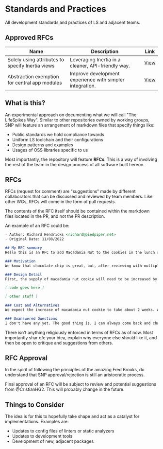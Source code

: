 # Standards and Practices
All development standards and practices of LS and adjacent teams.

## Approved RFCs

|             Name           |                                  Description                                 | Link |
| -------------------------- | ---------------------------------------------------------------------------- | ---- |
| Solely using attributes to specify Inertia views | Leveraging Inertia in a cleaner, API-friendly way. | [View](https://github.com/lifespikes/snp/blob/master/rfcs/2022-11-08-inertia-component-attributes.md) |
| Abstraction exemption for central app modules | Improve development experience with simpler integration. | [View](https://github.com/lifespikes/snp/blob/master/rfcs/2022-12-06-coupled-central-modules-integration.md) |

## What is this?
An experimental approach on documenting what we will call "The LifeSpikes Way". Similar to other repositories owned by working groups, SNP will feature an arrangement of markdown files that specify things like:

- Public standards we hold compliance towards
- Uniform LS toolchain and their configurations
- Design patterns and examples
- Usages of OSS libraries specific to us

Most importantly, the repository will feature **RFCs**. This is a way of involving the rest of the team in the design process of all software built hereon.

## RFCs

RFCs (request for comment) are "suggestions" made by different collaborators that can be discussed and reviewed by team members. Like other WGs, RFCs will come in the form of pull requests. 

The contents of the RFC itself should be contained within the markdown files located in the PR, and not the PR description.

An example of an RFC could be:

```markdown
- Author: Richard Hendricks <richard@piedpiper.net>
- Original Date: 11/08/2022

## My RFC summary
Hello this is an RFC to add Macadamia Nut to the cookies in the lunch room.

### Motivation
We know that chocolate chip is great, but, after reviewing with multiple other peers, and trying some samples, I believe we should begin to prioritize Macadamia Nut cookie inventory.

### Design Detail
First, the supply of macadamia nut cookie will need to be increased by notifying a vendor. Programatically speaking, we would expect this usage:

[ code goes here ]

[ other stuff ]

### Cost and Alternatives
We expect the increase of macadamia nut cookie to take about 2 weeks. An alternative would be to have each macadamia nut taster get their supply on their own.

### Unanswered Questions
I don't have any yet. The good thing is, I can always come back and change this!
```

There isn't anything religiously enforced in terms of RFCs as of now. Most importantly shar ofe your idea, explain why everyone else should like it, and then be open to critique and suggestions from others.

## RFC Approval
In the spirit of following the principles of the amazing Fred Brooks, do understand that SNP approval/rejection is still an aristocratic process. 

Final approval of an RFC will be subject to review and potential suggestions from @CristianHG2. This will probably change in the future.

## Things to Consider
The idea is for this to hopefully take shape and act as a catalyst for implementations. Examples are:
- Updates to config files of linters or static analyzers
- Updates to development tools
- Development of new, adjacent packages
